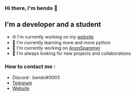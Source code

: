 ### Hi there, I'm bendo 👋 

## I'm a developer and a student   
- 🌐 I'm currently working on my [website](https://bendo.codes/)
- 🐍 I'm currently learning more and more python
- 🤖 I'm currently working on [AnonSpammer](https://github.com/ogbendo/AnonSpammer)
- 🤝 I'm always looking for new projects and collaborations

### How to contact me :
- Discord : bendo#0003
- [Telegram](https://t.me/bendoSells)
- [Website](https://bendo.codes/)


